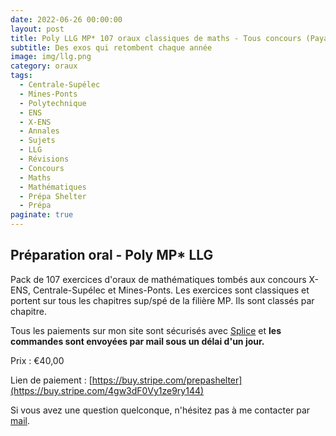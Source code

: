 ```yaml
---
date: 2022-06-26 00:00:00
layout: post
title: Poly LLG MP* 107 oraux classiques de maths - Tous concours (Payant)
subtitle: Des exos qui retombent chaque année
image: img/llg.png
category: oraux
tags:
  - Centrale-Supélec
  - Mines-Ponts
  - Polytechnique
  - ENS
  - X-ENS
  - Annales
  - Sujets
  - LLG
  - Révisions
  - Concours
  - Maths
  - Mathématiques
  - Prépa Shelter
  - Prépa
paginate: true
---
```


## Préparation oral - Poly MP* LLG

Pack de 107 exercices d'oraux de mathématiques tombés aux concours X-ENS, Centrale-Supélec et Mines-Ponts. Les exercices sont classiques et portent sur tous les chapitres sup/spé de la filière MP. Ils sont classés par chapitre. 

Tous les paiements sur mon site sont sécurisés avec [Splice](https://www.stripe.com) et **les commandes sont envoyées par mail sous un délai d'un jour.**

Prix : €40,00

Lien de paiement : [https://buy.stripe.com/prepashelter](https://buy.stripe.com/4gw3dF0Vy1ze9ry144)


Si vous avez une question quelconque, n'hésitez pas à me contacter par [mail](https://www.prepashelter.com/contact/).
